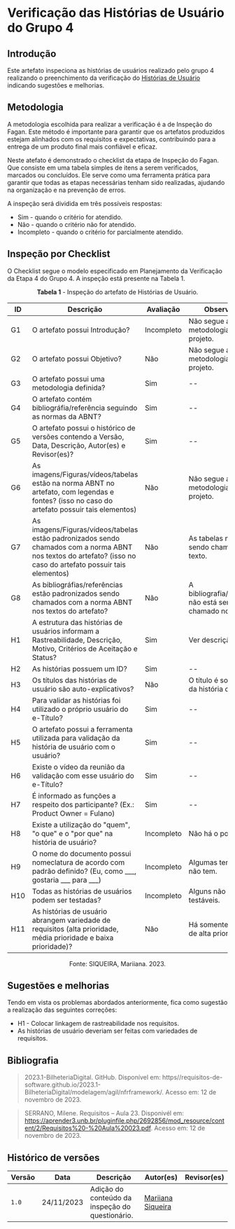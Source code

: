 # Verificação das Histórias de Usuário do Grupo 4

## Introdução

Este artefato inspeciona as histórias de usuários realizado pelo grupo 4 realizando o preenchimento da verificação do [Histórias de Usuário](https://requisitos-de-software.github.io/2023.2-Jitsi/Modelagem/Agil/historias/) indicando sugestões e melhorias. 

## Metodologia

A metodologia escolhida para realizar a verificação é a de Inspeção do Fagan. Este método é importante para garantir que os artefatos produzidos estejam alinhados com os requisitos e expectativas, contribuindo para a entrega de um produto final mais confiável e eficaz. 

Neste atefato é demonstrado o checklist da etapa de Inspeção do Fagan. Que consiste em uma tabela simples de itens a serem verificados, marcados ou concluídos. Ele serve como uma ferramenta prática para garantir que todas as etapas necessárias tenham sido realizadas, ajudando na organização e na prevenção de erros.

A inspeção será dividida em três possíveis respostas:
  * Sim - quando o critério for atendido.
  * Não - quando o critério não for atendido.
  * Incompleto - quando o critério for parcialmente atendido.

## Inspeção por Checklist

O Checklist segue o modelo especificado em Planejamento da Verificação da Etapa 4 do Grupo 4. A inspeção está presente na Tabela 1.

<center>

**Tabela 1** - Inspeção do artefato de Histórias de Usuário.

| ID | Descrição | Avaliação | Observações |
| ---| -------- | --------- | ------------ |
| G1  | O artefato possui Introdução? | Incompleto | Não segue a metodologia do projeto. |
| G2  | O artefato possui Objetivo? | Não | Não segue a metodologia do projeto. | 
| G3  | O artefato possui uma metodologia definida? | Sim | -- |
| G4  | O artefato contém bibliográfia/referência seguindo as normas da ABNT? | Sim | -- |
| G5  | O artefato possui o histórico de versões contendo a Versão, Data, Descrição, Autor(es) e Revisor(es)? | Sim | -- |
| G6  | As imagens/Figuras/vídeos/tabelas estão na norma ABNT no artefato, com legendas e fontes? (isso no caso do artefato possuir tais elementos) | Não | Não segue a metodologia do projeto. |
| G7  | As imagens/Figuras/vídeos/tabelas estão padronizados sendo chamados com a norma ABNT nos textos do artefato? (isso no caso do artefato possuir tais elementos) | Não | As tabelas não estão sendo chamadas no texto. |
| G8  | As bibliográfias/referências estão padronizados sendo chamados com a norma ABNT nos textos do artefato? | Não | A bibliografia/referências não está sendo chamado no texto. |
| H1 | A estrutura das histórias de usuários informam a Rastreabilidade, Descrição, Motivo, Critérios de Aceitação e Status? | Sim | Ver descrição abaixo. |
| H2 | As histórias possuem um ID? | Sim | -- |
| H3 | Os títulos das histórias de usuário são auto-explicativos? | Não | O título é somente o ID da história de usuário. |
| H4 | Para validar as histórias foi utilizado o próprio usuário do e-Título? | Sim | -- |
| H5 | O artefato possui a ferramenta utilizada para validação da história de usuário com o usuário? | Sim | -- |
| H6 | Existe o vídeo da reunião da validação com esse usuário do e-Título? | Sim | -- |
| H7 | É informado as funções a respeito dos participante? (Ex.: Product Owner = Fulano) | Sim | -- |
| H8 | Existe a utilização do "quem", "o que" e o "por que" na história de usuário? | Incompleto | Não há o por que. |
| H9 | O nome do documento possui nomeclatura de acordo com padrão definido? (Eu, como ___, gostaria ___ para ___) | Incompleto | Algumas tem e outras não tem. |
| H10 | Todas as histórias de usuários podem ser testadas? | Incompleto | Alguns não são testáveis. |
| H11 | As histórias de usuário abrangem variedade de requisitos (alta prioridade, média prioridade e baixa prioridade)? | Não | Há somente requisitos de alta prioridade. |

Fonte: SIQUEIRA, Mariiana. 2023.

</center>

## Sugestões e melhorias

Tendo em vista os problemas abordados anteriormente, fica como sugestão a realização das seguintes correções:

  - H1 - Colocar linkagem de rastreabilidade nos requisitos.
  - As histórias de usuário deveriam ser feitas com variedades de requisitos.

## Bibliografia

> 2023.1-BilheteriaDigital. GitHub. Disponível em: https//requisitos-de-software.github.io/2023.1-BilheteriaDigital/modelagem/agil/nfrframework/.  Acesso em: 12 de novembro de 2023.

> SERRANO, Milene. Requisitos – Aula 23. Disponivél em: https://aprender3.unb.br/pluginfile.php/2692856/mod_resource/content/2/Requisitos%20-%20Aula%20023.pdf. Acesso em: 12 de novembro de 2023.

## Histórico de versões

| Versão | Data       | Descrição   | Autor(es)   | Revisor(es) |
| ------ | ---------- | ----------- | ------------ | ---------- |
| `1.0`  | 24/11/2023 | Adição do conteúdo da inspeção do questionário. | [Mariiana Siqueira](https://github.com/Maryyscreuza) |  |
